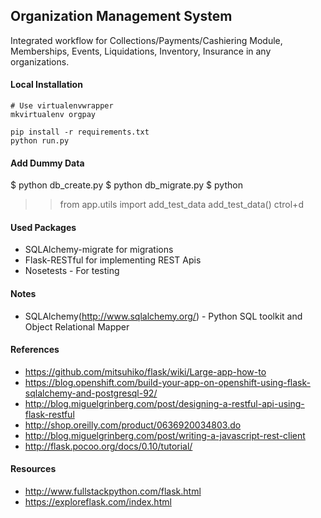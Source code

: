 ## Organization Management System

Integrated workflow for Collections/Payments/Cashiering Module, Memberships, Events, Liquidations, Inventory, Insurance in any organizations.

#### Local Installation

````
# Use virtualenvwrapper
mkvirtualenv orgpay

pip install -r requirements.txt
python run.py
````

#### Add Dummy Data
$ python db_create.py
$ python db_migrate.py
$ python
>> from app.utils import add_test_data
>> add_test_data()
>> ctrol+d

#### Used Packages

- SQLAlchemy-migrate for migrations
- Flask-RESTful for implementing REST Apis
- Nosetests - For testing

#### Notes
- SQLAlchemy(http://www.sqlalchemy.org/) - Python SQL toolkit and Object Relational Mapper 

#### References
- https://github.com/mitsuhiko/flask/wiki/Large-app-how-to
- https://blog.openshift.com/build-your-app-on-openshift-using-flask-sqlalchemy-and-postgresql-92/
- http://blog.miguelgrinberg.com/post/designing-a-restful-api-using-flask-restful
- http://shop.oreilly.com/product/0636920034803.do
- http://blog.miguelgrinberg.com/post/writing-a-javascript-rest-client
- http://flask.pocoo.org/docs/0.10/tutorial/

#### Resources
- http://www.fullstackpython.com/flask.html
- https://exploreflask.com/index.html
